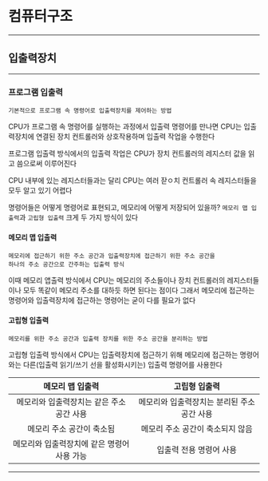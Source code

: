 # 컴퓨터구조
---
## 입출력장치
---
### 프로그램 입출력
```
기본적으로 프로그램 속 명령어로 입출력장치를 제어하는 방법
```
CPU가 프로그램 속 명령어를 실행하는 과정에서 입출력 명령어를 만나면 CPU는 입출력장치에 연결된 장치 컨트롤러와 상호작용하며 입출력 작업을 수행한다

프로그램 입출력 방식에서의 입출력 작업은 CPU가 장치 컨트롤러의 레지스터 값을 읽고 씀으로써 이루어진다

CPU 내부에 있는 레지스터들과는 달리 CPU는 여러 잗ㅇ치 컨트롤러 속 레지스터들을 모두 알고 있기 어렵다

명령어들은 어떻게 명령어로 표현되고, 메모리에 어떻게 저장되어 있을까?
`메모리 맵 입출력`과 `고립형 입출력` 크게 두 가지 방식이 있다

#### 메모리 맵 입출력
```
메모리에 접근하기 위한 주소 공간과 입출력장치에 접근하기 위한 주소 공간을 
하나의 주소 공간으로 간주하는 입출력 방식
```

이때 메모리 앱출력 방식에서 CPU는 메모리의 주소들이나 장치 컨트롤러의 레지스터들이나 모두 똑같이 메모리 주소를 대하듯 하면 된다는 점이다
그래서 메모리에 접근하는 명령어와 입출력장치에 접근하는 명령어는 굳이 다를 필요가 없다

#### 고립형 입출력
```
메모리를 위한 주소 공간과 입출력 장치를 위한 주소 공간을 분리하는 방법
```

고립형 입출력 방식에서 CPU는 입출력장치에 접근하기 위해 메모리에 접근하는 명령어와는 다른(입출력 읽기/쓰기 선을 활성화시키는) 입출력 명령어를 사용한다

|메모리 맵 입출력|고립형 입출력|
|:-----:|:-----:|
|메모리와 입출력장치는 같은 주소 공간 사용|메모리와 입출력장치는 분리된 주소 공간 사용|
|메모리 주소 공간이 축소됨|메모리 주소 공간이 축소되지 않음|
|메모리와 입출력장치에 같은 명령어 사용 가능|입출력 전용 명령어 사용|

---